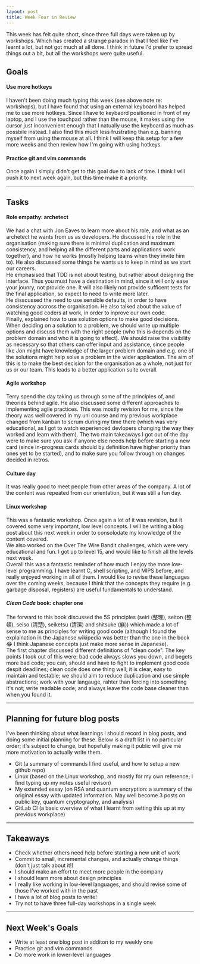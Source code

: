 ```yaml
---
layout: post
title: Week Four in Review
---
```


This week has felt quite short, since three full days were taken up by workshops. Which has created a strange paradox in that I feel like I've learnt a lot, but not got much at all done. I think in future I'd prefer to spread things out a bit, but all the workshops were quite useful.

## Goals

#### Use more hotkeys

I haven't been doing much typing this week (see above note re: workshops), but I have found that using an external keyboard has helped me to use more hotkeys. Since I have to keybaord positioned in front of my laptop, and I use the touchpad rather than the mouse, it makes using the cursor just inconvenient enough that I natually use the keyboard as much as possbile instead. I also find this much less frustrating than e.g. banning myself from using the mouse at all. I think I will keep this setup for a few more weeks and then review how I'm going with using hotkeys.

#### Practice git and vim commands

Once again I simply didn't get to this goal due to lack of time. I think I will push it to next week again, but this time make it a priority.

---

## Tasks

#### Role empathy: archetect

We had a chat with Jon Eaves to learn more about his role, and what as an archetect he wants from us as developers. He discussed his role in the organisation (making sure there is minimal duplication and maximum consistency, and helping all the different parts and applications work together), and how he works (mostly helping teams when they invite him to). He also discussed some things he wants us to keep in mind as we start our careers.  
He emphasised that TDD is not about testing, but rather about designing the interface. Thus you must have a destination in mind, since it will only ease your jounry, not provide one. It will also likely not provide sufficent tests for the final application, so expect to need to write more later.  
He disscussed the need to use sensible defaults, in order to have consistency accross the organisation. He also talked about the value of watching good coders at work, in order to inprove our own code.  
Finally, explained how to use solution options to make good decisions. When deciding on a solution to a problem, we should write up multiple options and discuss them with the right people (who this is depends on the problem domain and who it is going to effect). We should raise the visibility as necessary so that others can offer input and assistance, since people like Jon might have knowledge of the larger problem domain and e.g. one of the solutions might help solve a problem in the wider application. The aim of this is to make the best decision for the organisation as a whole, not just for us or our team. This leads to a better application suite overall.

#### Agile workshop

Terry spend the day taking us through some of the principles of, and theories behind agile. He also discussed some different approaches to implementing agile practices. This was mostly revision for me, since the theory was well covered in my uni course and my previous workplace changed from kanban to scrum during my time there (which was very educational, as I got to watch experienced devlopers changing the way they worked and learn with them). The two main takeaways I got out of the day were to make sure you ask if anyone else needs help before starting a new card (since in-progress cards should by definition have higher priority than ones yet to be started), and to make sure you follow through on changes decided in retros.

#### Culture day

It was really good to meet people from other areas of the company. A lot of the content was repeated from our orientation, but it was still a fun day.

#### Linux workshop

This was a fantastic workshop. Once again a lot of it was revision, but it covered some very important, low level concepts. I will be writing a blog post about this next week in order to consolodate my knowledge of the content covered.  
We also worked on the Over The Wire Bandit challenges, which were very educational and fun. I got up to level 15, and would like to finish all the levels next week.  
Overall this was a fantastic reminder of how much I enjoy the more low-level programming. I have learnt C, shell scripting, and MIPS before, and really enjoyed working in all of them. I would like to revise these languages over the coming weeks, because I think that the concepts they require (e.g. garbage disposal, registers) are useful fundamentals to understand.

#### _Clean Code_ book: chapter one

The forward to this book discussed the 5S principles (seiri (整理), seiton (整頓), seiso (清楚), seiketsu (清潔) and shitsuke (躾)) which made a lot of sense to me as principles for writing good code (although I found the explaination in the Japanese wikipedia was better than the one in the book :joy: I think Japanese concepts just make more sense in Japanese).  
The first chapter discussed different definitions of "clean code". The key points I took out of this were: bad code always slows you down, and begets more bad code; you can, should and have to fight to implement good code despit deadlines; clean code does one thing well; it is clear, easy to maintain and testable; we should aim to reduce duplication and use simple abstractions; work with your langauge, rahter than forcing into something it's not; write readable code; and always leave the code base cleaner than when you found it.

---

## Planning for future blog posts

I've been thinking about what learnings I should record in blog posts, and doing some initial planning for these. Below is a draft list in no particular order; it's subject to change, but hopefully making it public will give me more motivation to actually write them.

* Git (a summary of commands I find useful, and how to setup a new github repo)  
* Linux (based on the Linux workshop, and mostly for my own reference; I find typing up my notes useful revison)  
* My extended essay (on RSA and quantum encryption: a summary of the original essay with updated information. May well become 3 posts on public key, quantum cryptography, and analysis)  
* GitLab CI (a basic overview of what I learnt from setting this up at my previous workplace)

---

## Takeaways

* Check whether others need help before starting a new unit of work  
* Commit to small, incremental changes, and actually _change_ things (don't just talk about it!)  
* I should make an effort to meet more people in the company  
* I should learn more about design principles  
* I really like working in low-level languages, and should revise some of those I've worked with in the past  
* I have a lot of blog posts to write!  
* Try not to have three full-day workshops in a single week

---

## Next Week's Goals

* Write at least one blog post in additon to my weekly one  
* Practice git and vim commands  
* Do more work in lower-level languages
